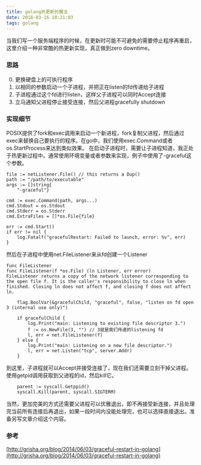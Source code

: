 ```yaml
---
title: golang热更新的魔法
date: 2018-03-16 10:21:03
tags: golang
---
```


当我们写一个服务端程序的时候，在更新时可能不可避免的需要停止程序再重启，这里介绍一种非常酷的热更新实现，真正做到zero downtime。

### 思路
0. 更换硬盘上的可执行程序
1. 以相同的参数启动一个子进程，并把正在listen的fd传递给子进程
2. 子进程通过这个fd进行listen，这样父子进程可以同时Accept连接
3. 立马通知父进程停止接受连接，然后父进程gracefully shutdown 

### 实现细节

POSIX提供了fork和exec调用来启动一个新进程，fork复制父进程，然后通过exec来替换自己要执行的程序。在go中，我们使用exec.Command或者os.StartProcess来达到类似效果。
在启动子进程时，需要让子进程知道，我正处于热更新过程中。通常使用环境变量或者参数来实现，例子中使用了-graceful这个参数。

```golang
file := netListener.File() // this returns a Dup()
path := "/path/to/executable"
args := []string{
    "-graceful"}

cmd := exec.Command(path, args...)
cmd.Stdout = os.Stdout
cmd.Stderr = os.Stderr
cmd.ExtraFiles = []*os.File{file}

err := cmd.Start()
if err != nil {
    log.Fatalf("gracefulRestart: Failed to launch, error: %v", err)
}
```

然后在子进程中使用net.FileListener来从fd创建一个Listener

```
func FileListener
func FileListener(f *os.File) (ln Listener, err error)
FileListener returns a copy of the network listener corresponding to the open file f. It is the caller's responsibility to close ln when finished. Closing ln does not affect f, and closing f does not affect ln.
```

```golang
    flag.BoolVar(&gracefulChild, "graceful", false, "listen on fd open 3 (internal use only)")

    if gracefulChild {
        log.Print("main: Listening to existing file descriptor 3.")
        f := os.NewFile(3, "") // 3就是我们传递的listening fd
        l, err = net.FileListener(f)
    } else {
        log.Print("main: Listening on a new file descriptor.")
        l, err = net.Listen("tcp", server.Addr)
    }
```

到这里，子进程就可以Accept并接受连接了，现在我们还需要立刻干掉父进程。使用getpid调用获取到父进程的id，然后kill它。

```golang
    parent := syscall.Getppid()
    syscall.Kill(parent, syscall.SIGTERM)
```

当然，更加完美的方式还需要父进程可以优雅退出，即不再接受新连接，并且处理完当前所有连接后再退出，如果一段时间内没能处理完，也可以选择直接退出。准备另写文章介绍这个内容。

### 参考

[http://grisha.org/blog/2014/06/03/graceful-restart-in-golang](http://grisha.org/blog/2014/06/03/graceful-restart-in-golang)